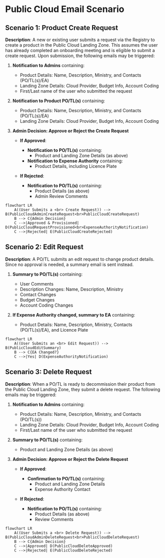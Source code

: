 # Public Cloud Email Scenario

## Scenario 1: Product Create Request

**Description**:
A new or existing user submits a request via the Registry to create a product in the Public Cloud Landing Zone. This assumes the user has already completed an onboarding meeting and is eligible to submit a create request. Upon submission, the following emails may be triggered:

1. **Notification to Admins** containing:

    - Product Details: Name, Description, Ministry, and Contacts (PO/TL(s)/EA)
    - Landing Zone Details: Cloud Provider, Budget Info, Account Coding
    - First/Last name of the user who submitted the request

2. **Notification to Product PO/TL(s)** containing:

    - Product Details: Name, Description, Ministry, and Contacts (PO/TL(s)/EA)
    - Landing Zone Details: Cloud Provider, Budget Info, Account Coding

3. **Admin Decision: Approve or Reject the Create Request**

    - **If Approved**:

        - **Notification to PO/TL(s)** containing:
            - Product and Landing Zone Details (as above)
        - **Notification to Expense Authority** containing:
            - Product Details, including Licence Plate

    - **If Rejected**:
        - **Notification to PO/TL(s)** containing:
            - Product Details (as above)
            - Admin Review Comments

```mermaid
flowchart LR
    A((User Submits a <br> Create Request)) --> B(PublicCloudAdminCreateRequest<br>PublicCloudCreateRequest)
    B --> C{Admin Decision}
    C -->|Approved & Provisioned| D(PublicCloudRequestProvisioned<br>ExpenseAuthorityNotification)
    C -->|Rejected| E(PublicCloudCreateRejected)
```

## Scenario 2: Edit Request

**Description**:
A PO/TL submits an edit request to change product details. Since no approval is needed, a summary email is sent instead.

1. **Summary to PO/TL(s)** containing:

    - User Comments
    - Description Changes: Name, Description, Ministry
    - Contact Changes
    - Budget Changes
    - Account Coding Changes

2. **If Expense Authority changed, summary to EA** containing:
    - Product Details: Name, Description, Ministry, Contacts (PO/TL(s)/EA), and Licence Plate

```mermaid
flowchart LR
    A((User Submits an <br> Edit Request)) --> B(PublicCloudEditSummary)
    B --> C{EA Changed?}
    C -->|Yes| D(ExpenseAuthorityNotification)
```

## Scenario 3: Delete Request

**Description**:
When a PO/TL is ready to decommission their product from the Public Cloud Landing Zone, they submit a delete request. The following emails may be triggered:

1. **Notification to Admins** containing:

    - Product Details: Name, Description, Ministry, and Contacts (PO/TL(s))
    - Landing Zone Details: Cloud Provider, Budget Info, Account Coding
    - First/Last name of the user who submitted the request

2. **Summary to PO/TL(s)** containing:

    - Product and Landing Zone Details (as above)

3. **Admin Decision: Approve or Reject the Delete Request**

    - **If Approved**:

        - **Confirmation to PO/TL(s)** containing:
            - Product and Landing Zone Details
            - Expense Authority Contact

    - **If Rejected**:
        - **Notification to PO/TL(s)** containing:
            - Product Details (as above)
            - Review Comments

```mermaid
flowchart LR
    A((User Submits a <br> Delete Request)) --> B(PublicCloudAdminDeleteRequest<br>PublicCloudDeleteRequest)
    B --> C{Admin Decision}
    C -->|Approved| D(PublicCloudDeleteApproved)
    C -->|Rejected| E(PublicCloudDeleteRejected)
```
